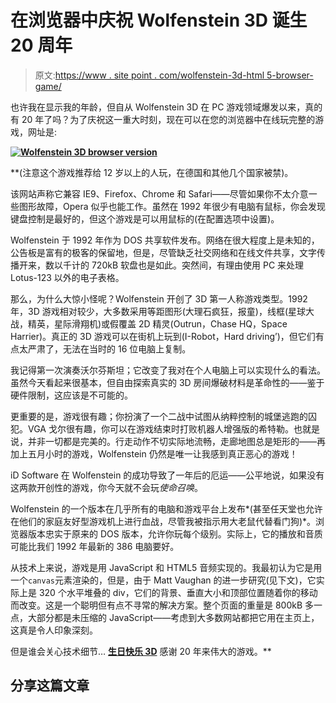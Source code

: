 # 在浏览器中庆祝 Wolfenstein 3D 诞生 20 周年

> 原文:[https://www . site point . com/wolfenstein-3d-html 5-browser-game/](https://www.sitepoint.com/wolfenstein-3d-html5-browser-game/)

也许我在显示我的年龄，但自从 Wolfenstein 3D 在 PC 游戏领域爆发以来，真的有 20 年了吗？为了庆祝这一重大时刻，现在可以在您的浏览器中在线玩完整的游戏，网址是:

 [**![Wolfenstein 3D browser version](../Images/2fb7f497ca8e99bd199c13679947cc3a.png)**](http://wolfenstein.bethsoft.com/)

 **(注意这个游戏推荐给 12 岁以上的人玩，在德国和其他几个国家被禁)。

该网站声称它兼容 IE9、Firefox、Chrome 和 Safari——尽管如果你不太介意一些图形故障，Opera 似乎也能工作。虽然在 1992 年很少有电脑有鼠标，你会发现键盘控制是最好的，但这个游戏是可以用鼠标的(在配置选项中设置)。

Wolfenstein 于 1992 年作为 DOS 共享软件发布。网络在很大程度上是未知的，公告板是富有的极客的保留地，但是，尽管缺乏社交网络和在线文件共享，文字传播开来，数以千计的 720kB 软盘也是如此。突然间，有理由使用 PC 来处理 Lotus-123 以外的电子表格。

那么，为什么大惊小怪呢？Wolfenstein 开创了 3D 第一人称游戏类型。1992 年，3D 游戏相对较少，大多数采用等距图形(大理石疯狂，报童)，线框(星球大战，精英，星际滑翔机)或假覆盖 2D 精灵(Outrun，Chase HQ，Space Harrier)。真正的 3D 游戏可以在街机上玩到(I-Robot，Hard driving’)，但它们有点太严肃了，无法在当时的 16 位电脑上复制。

我记得第一次演奏沃尔芬斯坦；它改变了我对在个人电脑上可以实现什么的看法。虽然今天看起来很基本，但自由探索真实的 3D 房间爆破材料是革命性的——鉴于硬件限制，这应该是不可能的。

更重要的是，游戏很有趣；你扮演了一个二战中试图从纳粹控制的城堡逃跑的囚犯。VGA 戈尔很有趣，你可以在游戏结束时打败机器人增强版的希特勒。也就是说，并非一切都是完美的。行走动作不切实际地流畅，走廊地图总是矩形的——再加上五月小时的游戏，Wolfenstein 仍然是唯一让我感到真正恶心的游戏！

iD Software 在 Wolfenstein 的成功导致了一年后的厄运——公平地说，如果没有这两款开创性的游戏，你今天就不会玩*使命召唤*。

Wolfenstein 的一个版本在几乎所有的电脑和游戏平台上发布*(甚至任天堂也允许在他们的家庭友好型游戏机上进行血战，尽管我被指示用大老鼠代替看门狗)*。浏览器版本忠实于原来的 DOS 版本，允许你玩每个级别。实际上，它的播放和音质可能比我们 1992 年最新的 386 电脑要好。

从技术上来说，游戏是用 JavaScript 和 HTML5 音频实现的。我最初认为它是用一个`canvas`元素渲染的，但是，由于 Matt Vaughan 的进一步研究(见下文)，它实际上是 320 个水平堆叠的 div，它们的背景、垂直大小和顶部位置随着你的移动而改变。这是一个聪明但有点不寻常的解决方案。整个页面的重量是 800kB 多一点，大部分都是未压缩的 JavaScript——考虑到大多数网站都把它用在主页上，这真是令人印象深刻。

但是谁会关心技术细节… [**生日快乐 3D**](http://wolfenstein.bethsoft.com/) 感谢 20 年来伟大的游戏。** 

## **分享这篇文章**